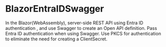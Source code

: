 # BlazorEntraIDSwagger
In the Blazor(WebAssembly),  server-side REST API using Entra ID authentication , and use Swagger to create an Open API definition. Pass Entra ID authentication when using Swagger. Use PKCS for authentication to eliminate the need for creating a ClientSecret.
